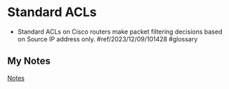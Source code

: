 # Standard ACLs
- Standard ACLs on Cisco routers make packet filtering decisions based on Source IP address only. #ref/2023/12/09/101428 #glossary 
## My Notes
[Notes](mynotes/standard-acls-notes.md)

